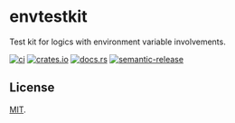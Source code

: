 # envtestkit

Test kit for logics with environment variable involvements.

[![ci](https://github.com/codinaut/envtestkit/workflows/ci/badge.svg)](https://github.com/codinaut/envtestkit/actions?query=workflow%3Aci)
[![crates.io](https://img.shields.io/crates/v/envtestkit.svg)](https://crates.io/crates/envtestkit)
[![docs.rs](https://docs.rs/envtestkit/badge.svg)](https://docs.rs/crate/envtestkit)
[![semantic-release](https://img.shields.io/badge/%20%20%F0%9F%93%A6%F0%9F%9A%80-semantic--release-e10079.svg)](https://github.com/semantic-release/semantic-release)

## License

[MIT](LICENSE).
